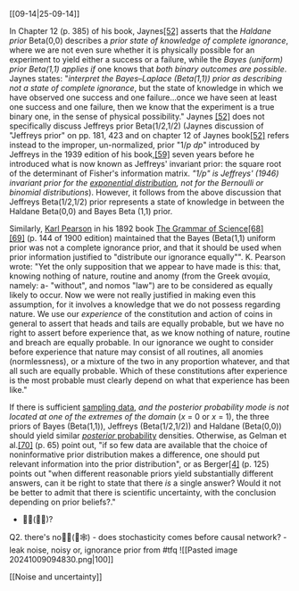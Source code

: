 [[09-14|25-09-14]]

In Chapter 12 (p. 385) of his book, Jaynes[[52]](https://en.wikipedia.org/wiki/Beta_distribution#cite_note-Jaynes-52) asserts that the _Haldane prior_ Beta(0,0) describes a _prior state of knowledge of complete ignorance_, where we are not even sure whether it is physically possible for an experiment to yield either a success or a failure, while the _Bayes (uniform) prior Beta(1,1) applies if_ one knows that _both binary outcomes are possible_. Jaynes states: "_interpret the Bayes–Laplace (Beta(1,1)) prior as describing not a state of complete ignorance_, but the state of knowledge in which we have observed one success and one failure...once we have seen at least one success and one failure, then we know that the experiment is a true binary one, in the sense of physical possibility." Jaynes [[52]](https://en.wikipedia.org/wiki/Beta_distribution#cite_note-Jaynes-52) does not specifically discuss Jeffreys prior Beta(1/2,1/2) (Jaynes discussion of "Jeffreys prior" on pp. 181, 423 and on chapter 12 of Jaynes book[[52]](https://en.wikipedia.org/wiki/Beta_distribution#cite_note-Jaynes-52) refers instead to the improper, un-normalized, prior "1/_p_ _dp_" introduced by Jeffreys in the 1939 edition of his book,[[59]](https://en.wikipedia.org/wiki/Beta_distribution#cite_note-Jeffreys-59) seven years before he introduced what is now known as Jeffreys' invariant prior: the square root of the determinant of Fisher's information matrix. _"1/p" is Jeffreys' (1946) invariant prior for the [exponential distribution](https://en.wikipedia.org/wiki/Exponential_distribution "Exponential distribution"), not for the Bernoulli or binomial distributions_). However, it follows from the above discussion that Jeffreys Beta(1/2,1/2) prior represents a state of knowledge in between the Haldane Beta(0,0) and Bayes Beta (1,1) prior.

Similarly, [Karl Pearson](https://en.wikipedia.org/wiki/Karl_Pearson "Karl Pearson") in his 1892 book [The Grammar of Science](https://en.wikipedia.org/wiki/The_Grammar_of_Science "The Grammar of Science")[[68]](https://en.wikipedia.org/wiki/Beta_distribution#cite_note-PearsonGrammar-68)[[69]](https://en.wikipedia.org/wiki/Beta_distribution#cite_note-PearsnGrammar2009-69) (p. 144 of 1900 edition) maintained that the Bayes (Beta(1,1) uniform prior was not a complete ignorance prior, and that it should be used when prior information justified to "distribute our ignorance equally"". K. Pearson wrote: "Yet the only supposition that we appear to have made is this: that, knowing nothing of nature, routine and anomy (from the Greek ανομία, namely: a- "without", and nomos "law") are to be considered as equally likely to occur. Now we were not really justified in making even this assumption, for it involves a knowledge that we do not possess regarding nature. We use our _experience_ of the constitution and action of coins in general to assert that heads and tails are equally probable, but we have no right to assert before experience that, as we know nothing of nature, routine and breach are equally probable. In our ignorance we ought to consider before experience that nature may consist of all routines, all anomies (normlessness), or a mixture of the two in any proportion whatever, and that all such are equally probable. Which of these constitutions after experience is the most probable must clearly depend on what that experience has been like."

If there is sufficient [sampling data](https://en.wikipedia.org/wiki/Sample_\(statistics\) "Sample (statistics)"), _and the posterior probability mode is not located at one of the extremes of the domain_ (_x_ = 0 or _x_ = 1), the three priors of Bayes (Beta(1,1)), Jeffreys (Beta(1/2,1/2)) and Haldane (Beta(0,0)) should yield similar [_posterior_ probability](https://en.wikipedia.org/wiki/Posterior_probability "Posterior probability") densities. Otherwise, as Gelman et al.[[70]](https://en.wikipedia.org/wiki/Beta_distribution#cite_note-Gelman-70) (p. 65) point out, "if so few data are available that the choice of noninformative prior distribution makes a difference, one should put relevant information into the prior distribution", or as Berger[[4]](https://en.wikipedia.org/wiki/Beta_distribution#cite_note-BergerDecisionTheory-4) (p. 125) points out "when different reasonable priors yield substantially different answers, can it be right to state that there _is_ a single answer? Would it not be better to admit that there is scientific uncertainty, with the conclusion depending on prior beliefs?."

- 🧍‍♀️(🎲🌲)?

Q2. there's no🧍‍♀️(📍🕸️) - does stochasticity comes before causal network? - leak noise, noisy or, ignorance prior from #tfq 
![[Pasted image 20241009094830.png|100]]

[[Noise and uncertainty]]